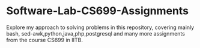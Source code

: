 # Software-Lab-CS699-Assignments
Explore my approach to solving problems in this repository, covering mainly bash, sed-awk,python,java,php,postgresql and many more assignments from the course CS699 in IITB.
